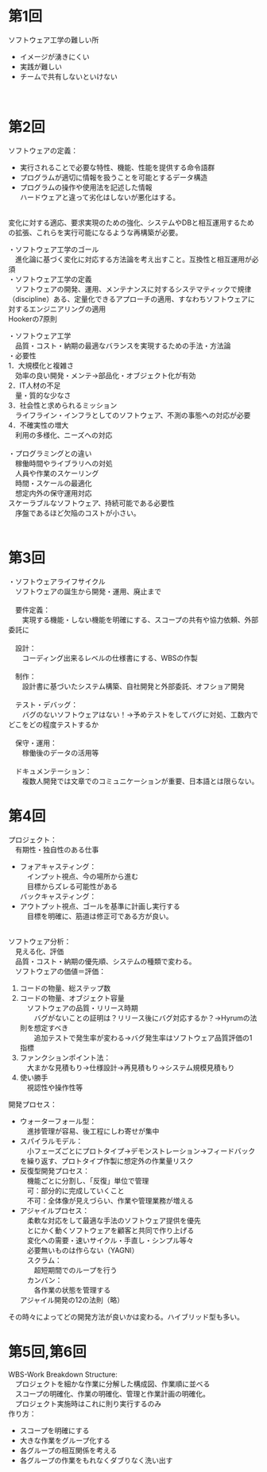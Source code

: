 # 第1回
ソフトウェア工学の難しい所<br>
- イメージが湧きにくい
- 実践が難しい
- チームで共有しないといけない<br>
<br>

# 第2回
ソフトウェアの定義：<br>
- 実行されることで必要な特性、機能、性能を提供する命令語群
- プログラムが適切に情報を扱うことを可能とするデータ構造
- プログラムの操作や使用法を記述した情報   
ハードウェアと違って劣化はしないが悪化はする。<br>
<br>
変化に対する適応、要求実現のための強化、システムやDBと相互運用するための拡張、これらを実行可能になるような再構築が必要。<br>

・ソフトウェア工学のゴール<br>
　進化論に基づく変化に対応する方法論を考え出すこと。互換性と相互運用が必須<br>
・ソフトウェア工学の定義<br>
　ソフトウェアの開発、運用、メンテナンスに対するシステマティックで規律（discipline）ある、定量化できるアプローチの適用、すなわちソフトウェアに対するエンジニアリングの適用<br>
Hookerの7原則<br>

・ソフトウェア工学<br>
　品質・コスト・納期の最適なバランスを実現するための手法・方法論<br>
・必要性<br>
1．大規模化と複雑さ<br>
　効率の良い開発・メンテ->部品化・オブジェクト化が有効<br>
2．IT人材の不足<br>
　量・質的な少なさ<br>
3．社会性と求められるミッション<br>
　ライフライン・インフラとしてのソフトウェア、不測の事態への対応が必要<br>
4．不確実性の増大<br>
　利用の多様化、ニーズへの対応<br><br>
・プログラミングとの違い<br>
　稼働時間やライブラリへの対処<br>
　人員や作業のスケーリング<br>
　時間・スケールの最適化<br>
　想定内外の保守運用対応<br>
スケーラブルなソフトウェア、持続可能である必要性<br>
　序盤であるほど欠陥のコストが小さい。<br>
　
# 第3回
・ソフトウェアライフサイクル<br>
　ソフトウェアの誕生から開発・運用、廃止まで<br><br>
　要件定義：<br>
　　実現する機能・しない機能を明確にする、スコープの共有や協力依頼、外部委託に<br><br>
　設計：<br>
　　コーディング出来るレベルの仕様書にする、WBSの作製<br><br>
　制作：<br>
　　設計書に基づいたシステム構築、自社開発と外部委託、オフショア開発<br><br>
　テスト・デバッグ：<br>
　　バグのないソフトウェアはない！->予めテストをしてバグに対処、工数内でどこをどの程度テストするか<br><br>
　保守・運用：<br>
　　稼働後のデータの活用等<br><br>
　ドキュメンテーション：<br>
　　複数人開発では文章でのコミュニケーションが重要、日本語とは限らない。

# 第4回
プロジェクト：<br>
　有期性・独自性のある仕事<br>
- フォアキャスティング：<br>
　インプット視点、今の場所から進む<br>
　目標からズレる可能性がある<br>
バックキャスティング：<br>
- アウトプット視点、ゴールを基準に計画し実行する<br>
　目標を明確に、筋道は修正可である方が良い。<br>

<br>ソフトウェア分析：<br>
　見える化、評価<br>
　品質・コスト・納期の優先順、システムの種類で変わる。<br>
　ソフトウェアの価値＝評価：<br>
1. コードの物量、総ステップ数<br>
2. コードの物量、オブジェクト容量<br>
　ソフトウェアの品質・リリース時期<br>
　　バグがないことの証明は？リリース後にバグ対応するか？->Hyrumの法則を想定すべき<br>
　　追加テストで発生率が変わる->バグ発生率はソフトウェア品質評価の1指標<br>
3. ファンクションポイント法：<br>
　大まかな見積もり->仕様設計->再見積もり->システム規模見積もり<br>
4. 使い勝手<br>
　視認性や操作性等<br>

開発プロセス：<br>
- ウォーターフォール型：<br>
　進捗管理が容易、後工程にしわ寄せが集中<br>
- スパイラルモデル：<br>
　小フェーズごとにプロトタイプ->デモンストレーション->フィードバックを繰り返す、プロトタイプ作製に想定外の作業量リスク<br>
- 反復型開発プロセス：<br>
　機能ごとに分割し、「反復」単位で管理<br>
　可：部分的に完成していくこと<br>
　不可：全体像が見えづらい、作業や管理業務が増える<br>
- アジャイルプロセス：<br>
　柔軟な対応をして最適な手法のソフトウェア提供を優先<br>
　とにかく動くソフトウェアを顧客と共同で作り上げる<br>
　変化への需要・速いサイクル・手直し・シンプル等々<br>
　必要無いものは作らない（YAGNI）<br>
　スクラム：<br>
　　超短期間でのループを行う<br>
　カンバン：<br>
　　各作業の状態を管理する<br>
アジャイル開発の12の法則（略）<br>

その時々によってどの開発方法が良いかは変わる。ハイブリッド型も多い。<br>


# 第5回,第6回
WBS-Work Breakdown Structure:<br>
　プロジェクトを細かな作業に分解した構成図、作業順に並べる<br>
　スコープの明確化、作業の明確化、管理と作業計画の明確化。<br>
　プロジェクト実施時はこれに則り実行するのみ<br>
作り方：<br>
- スコープを明確にする<br>
- 大きな作業をグループ化する<br>
- 各グループの相互関係を考える<br>
- 各グループの作業をもれなくダブりなく洗い出す
